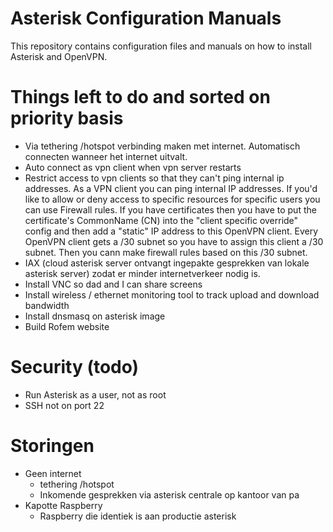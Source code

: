 # Asterisk Configuration Manuals
This repository contains configuration files and manuals on how to install Asterisk and OpenVPN.

# Things left to do and sorted on priority basis
- Via tethering /hotspot verbinding maken met internet. Automatisch connecten wanneer het internet uitvalt.
- Auto connect as vpn client when vpn server restarts
- Restrict access to vpn clients so that they can't ping internal ip addresses. As a VPN client you can ping internal IP addresses.
If you'd like to allow or deny access to specific resources for specific users you can use Firewall rules.
If you have certificates then you have to put the certificate's CommonName (CN) into the "client specific override" config and then add a "static" IP address to this OpenVPN client. Every OpenVPN client gets a /30 subnet so you have to assign this client a /30 subnet. Then you cann make firewall rules based on this /30 subnet.
- IAX (cloud asterisk server ontvangt ingepakte gesprekken van lokale asterisk server) zodat er minder internetverkeer nodig is.
- Install VNC so dad and I can share screens 
- Install wireless / ethernet monitoring tool to track upload and download bandwidth 
- Install dnsmasq on asterisk image
- Build Rofem website

# Security (todo)
- Run Asterisk as a user, not as root
- SSH not on port 22

# Storingen
- Geen internet
  * tethering /hotspot
  * Inkomende gesprekken via asterisk centrale op kantoor van pa
- Kapotte Raspberry
  * Raspberry die identiek is aan productie asterisk

